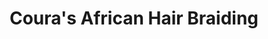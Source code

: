 ---
title: "Coura's African Hair Braiding"
url: /detroit/couras-african-hair-braiding/
shop: Friseur
---